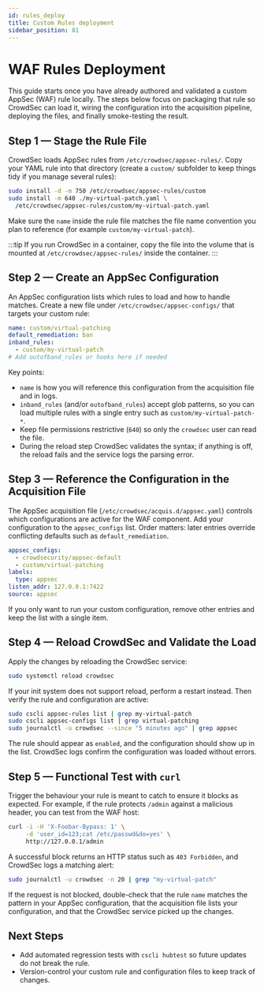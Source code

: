 ```yaml
---
id: rules_deploy
title: Custom Rules deployment
sidebar_position: 81
---
```


# WAF Rules Deployment

This guide starts once you have already authored and validated a custom AppSec (WAF) rule locally. The steps below focus on packaging that rule so CrowdSec can load it, wiring the configuration into the acquisition pipeline, deploying the files, and finally smoke-testing the result.

## Step 1 — Stage the Rule File

CrowdSec loads AppSec rules from `/etc/crowdsec/appsec-rules/`. Copy your YAML rule into that directory (create a `custom/` subfolder to keep things tidy if you manage several rules):

```bash
sudo install -d -m 750 /etc/crowdsec/appsec-rules/custom
sudo install -m 640 ./my-virtual-patch.yaml \
  /etc/crowdsec/appsec-rules/custom/my-virtual-patch.yaml
```

Make sure the `name` inside the rule file matches the file name convention you plan to reference (for example `custom/my-virtual-patch`).

:::tip
If you run CrowdSec in a container, copy the file into the volume that is mounted at `/etc/crowdsec/appsec-rules/` inside the container.
:::

## Step 2 — Create an AppSec Configuration

An AppSec configuration lists which rules to load and how to handle matches. Create a new file under `/etc/crowdsec/appsec-configs/` that targets your custom rule:

```yaml title="/etc/crowdsec/appsec-configs/custom-virtual-patching.yaml"
name: custom/virtual-patching
default_remediation: ban
inband_rules:
  - custom/my-virtual-patch
# Add outofband_rules or hooks here if needed
```

Key points:
- `name` is how you will reference this configuration from the acquisition file and in logs.
- `inband_rules` (and/or `outofband_rules`) accept glob patterns, so you can load multiple rules with a single entry such as `custom/my-virtual-patch-*`.
- Keep file permissions restrictive (`640`) so only the `crowdsec` user can read the file.
- During the reload step CrowdSec validates the syntax; if anything is off, the reload fails and the service logs the parsing error.

## Step 3 — Reference the Configuration in the Acquisition File

The AppSec acquisition file (`/etc/crowdsec/acquis.d/appsec.yaml`) controls which configurations are active for the WAF component. Add your configuration to the `appsec_configs` list. Order matters: later entries override conflicting defaults such as `default_remediation`.

```yaml title="/etc/crowdsec/acquis.d/appsec.yaml"
appsec_configs:
  - crowdsecurity/appsec-default
  - custom/virtual-patching
labels:
  type: appsec
listen_addr: 127.0.0.1:7422
source: appsec
```

If you only want to run your custom configuration, remove other entries and keep the list with a single item.

## Step 4 — Reload CrowdSec and Validate the Load

Apply the changes by reloading the CrowdSec service:

```bash
sudo systemctl reload crowdsec
```

If your init system does not support reload, perform a restart instead. Then verify the rule and configuration are active:

```bash
sudo cscli appsec-rules list | grep my-virtual-patch
sudo cscli appsec-configs list | grep virtual-patching
sudo journalctl -u crowdsec --since "5 minutes ago" | grep appsec
```

The rule should appear as `enabled`, and the configuration should show up in the list. CrowdSec logs confirm the configuration was loaded without errors.

## Step 5 — Functional Test with `curl`

Trigger the behaviour your rule is meant to catch to ensure it blocks as expected. For example, if the rule protects `/admin` against a malicious header, you can test from the WAF host:

```bash
curl -i -H 'X-Foobar-Bypass: 1' \
     -d 'user_id=123;cat /etc/passwd&do=yes' \
     http://127.0.0.1/admin
```

A successful block returns an HTTP status such as `403 Forbidden`, and CrowdSec logs a matching alert:

```bash
sudo journalctl -u crowdsec -n 20 | grep "my-virtual-patch"
```

If the request is not blocked, double-check that the rule `name` matches the pattern in your AppSec configuration, that the acquisition file lists your configuration, and that the CrowdSec service picked up the changes.

## Next Steps

- Add automated regression tests with `cscli hubtest` so future updates do not break the rule.
- Version-control your custom rule and configuration files to keep track of changes.
